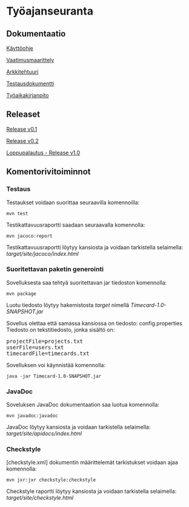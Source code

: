 # Työajanseuranta

## Dokumentaatio

[Käyttöohje](https://github.com/tjvalkonen/ot-harjoitustyo/blob/master/dokumentointi/kayttoohje.md)

[Vaatimusmaarittely](https://github.com/tjvalkonen/ot-harjoitustyo/blob/master/dokumentointi/vaatimusmaarittely.md)

[Arkkitehtuuri](https://github.com/tjvalkonen/ot-harjoitustyo/blob/master/dokumentointi/arkkitehtuuri.md)

[Testausdokumentti](https://github.com/tjvalkonen/ot-harjoitustyo/blob/master/dokumentointi/testausdokumentti.md)

[Työaikakirjanpito](https://github.com/tjvalkonen/ot-harjoitustyo/blob/master/dokumentointi/tyoaikakirjanpito.md)

## Releaset

[Release v0.1](https://github.com/tjvalkonen/ot-harjoitustyo/releases/tag/v0.1)

[Release v0.2](https://github.com/tjvalkonen/ot-harjoitustyo/releases/tag/v0.2)

[Loppupalautus - Release v1.0](https://github.com/tjvalkonen/ot-harjoitustyo/releases/tag/v1.0)

## Komentorivitoiminnot

### Testaus

Testaukset voidaan suorittaa seuraavilla komennoilla:

```
mvn test
```

Testikattavuusraportti saadaan seuraavalla komennolla:

```
mvn jacoco:report
```

Testikattavuusraportti löytyy kansiosta ja voidaan tarkistella selaimella:
_target/site/jacoco/index.html_

### Suoritettavan paketin generointi

Sovelluksesta saa tehtyä suoritettavan jar tiedoston komennolla:

```
mvn package
```

Luotu tiedosto löytyy hakemistosta _target_ nimellä _Timecard-1.0-SNAPSHOT.jar_

Sovellus olettaa että samassa kansiossa on tiedosto: config.properties
Tiedosto on tekstitiedosto, jonka sisältö on:
<pre>
projectFile=projects.txt
userFile=users.txt
timecardFile=timecards.txt
</pre>

Sovelluksen voi käynnistää komennolla:

```
java -jar Timecard-1.0-SNAPSHOT.jar
```

### JavaDoc

Soveluksen JavaDoc dokumentaation saa luotua komennolla:

```
mvn javadoc:javadoc
```

JavaDoc löytyy kansiosta ja voidaan tarkistella selaimella:
_target/site/apidocs/index.html_

### Checkstyle

[checkstyle.xml] dokumentin määrittelemät tarkistukset voidaan ajaa komennolla:

```
mvn jxr:jxr checkstyle:checkstyle
```

Checkstyle raportti löytyy kansiosta ja voidaan tarkistella selaimella:
 _target/site/checkstyle.html_
